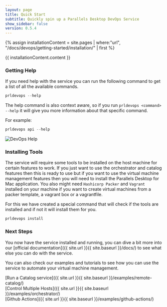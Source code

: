 ```yaml
---
layout: page
title: Quick Start
subtitle: Quickly spin up a Parallels Desktop DevOps Service
show_sidebar: false
version: 0.5.4
---
```


{% assign installationContent = site.pages | where:"url", "/docs/devops/getting-started/installation/" | first %}

{{ installationContent.content }}

### Getting Help

If you need help with the service you can run the following command to get a list of all the available commands.

```powershell
prldevops --help
```

The help command is also context aware, so if you run `prldevops <command> --help` it will give you more information about that specific command.

For example:

```powershell
prldevops api --help
```

<div class="document-img">
  <img src="{{ site.url }}{{ site.baseurl }}/img/prldevops_help.gif" alt="DevOps Help"/>
</div>

### Installing Tools

The service will require some tools to be installed on the host machine for certain features to work.
If you just want to use the orchestrator and catalog features then this is ready to use but if you want to use the virtual machine management features then you will need to install the Parallels Desktop for Mac application.
You also might need `Hashicorp Packer` and `Vagrant` installed on your machine if you want to create virtual machines from a packer template, a vagrant box or a vagrantfile.

For this we have created a special command that will check if the tools are installed and if not it will install them for you.

```powershell
prldevops install
```

### Next Steps

You now have the service installed and running, you can dive a bit more into our [official documentation]({{ site.url }}{{ site.baseurl }}/docs/) to see what else you can do with the service.

You can also check our examples and tutorials to see how you can use the service to automate your virtual machine management.

[Run a Catalog service]({{ site.url }}{{ site.baseurl }}/examples/remote-catalog/)  
[Control Multiple Hosts]({{ site.url }}{{ site.baseurl }}/examples/orchestrator/)  
[Github Actions]({{ site.url }}{{ site.baseurl }}/examples/github-actions/)  
